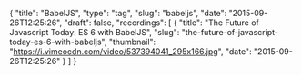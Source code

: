 {
  "title": "BabelJS",
  "type": "tag",
  "slug": "babeljs",
  "date": "2015-09-26T12:25:26",
  "draft": false,
  "recordings": [
    {
      "title": "The Future of Javascript Today: ES 6 with BabelJS",
      "slug": "the-future-of-javascript-today-es-6-with-babeljs",
      "thumbnail": "https://i.vimeocdn.com/video/537394041_295x166.jpg",
      "date": "2015-09-26T12:25:26"
    }
  ]
}